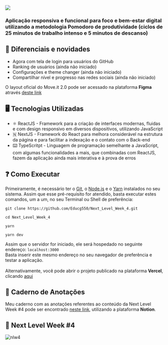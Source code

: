 <img src="https://raw.githubusercontent.com/Educg550/Next_Level_Week_4/a5df0d85cf03f8ab55d8f8cf126314a4c2790c4e/moveit-next/public/logo-full.svg" />

### Aplicação responsiva e funcional para foco e bem-estar digital utilizando a metodologia Pomodoro de produtividade (ciclos de 25 minutos de trabalho intenso e 5 minutos de descanso)

## 🌟 Diferenciais e novidades

* Agora com tela de login para usuários do GitHub
* Ranking de usuários (ainda não iniciado)
* Configurações e theme changer (ainda não iniciado)
* Compartilhar nível e progresso nas redes sociais (ainda não iniciado)

O layout oficial do Move.it 2.0 pode ser acessado na plataforma __Figma__ através [deste link](https://www.figma.com/file/AOkfgVuSTgJiOxa7eQ4Ary/Move.it-2.0?node-id=160%3A2761)

## 🖥️ Tecnologias Utilizadas

* ⚛️ ReactJS - Framework para a criação de interfaces modernas, fluidas e com design responsivo em diversos dispositivos, utilizando JavaScript
* 🇳 NextJS - Framework do React para melhora considerável na estrutura da página e para facilitar a indexação e o contato com o Back-end
* ⌨️ TypeScritpt - Linguagem de programação semelhante a JavaScript, com algumas funcionalidades a mais, que combinadas com ReactJS, fazem da aplicação ainda mais interativa e à prova de erros

## ❓ Como Executar
Primeiramente, é necessário ter o [Git](https://git-scm.com/downloads), o [Node.js](https://nodejs.org/en/download/) e o [Yarn](https://yarnpkg.com/) instalados no seu sistema. Assim que esse pré-requisito for atendido, basta executar estes comandos, um a um, no seu Terminal ou Shell de preferência:

```
git clone https://github.com/Educg550/Next_Level_Week_4.git

cd Next_Level_Week_4

yarn

yarn dev
```

Assim que o servidor for iniciado, ele será hospedado no seguinte endereço: ```localhost:3000```
<br>
Basta inserir este mesmo endereço no seu navegador de preferência e testar a aplicação.
<br>
<br>
Alternativamente, você pode abrir o projeto publicado na plataforma **Vercel**, clicando [aqui](https://moveit-react-nlw-zeta.vercel.app/)

## 📓 Caderno de Anotações
Meu caderno com as anotações referentes ao conteúdo da Next Level Week #4 pode ser encontrado [neste link](https://www.notion.so/Next-Level-Week-4-7355b15061fa4a06a5ca9ee78fcd621d), utilizando a plataforma **Notion**.

## 🚀 Next Level Week #4

![nlw4](https://instagram.fcgh10-1.fna.fbcdn.net/v/t51.2885-15/e35/s1080x1080/155023562_472441813937433_8643711249113367805_n.jpg?tp=1&_nc_ht=instagram.fcgh10-1.fna.fbcdn.net&_nc_cat=109&_nc_ohc=8bypE40NpGMAX-cB9IG&oh=99ecf2ab04107d4de0d06d01eb43e115&oe=606F58E7 "nlw4")
